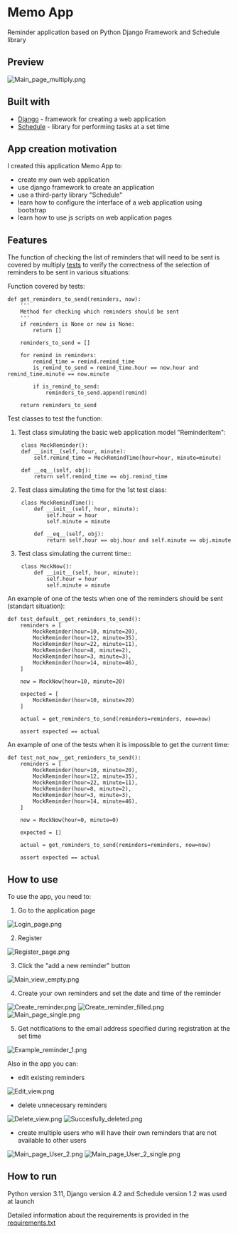# Memo App
Reminder application based on Python Django Framework and Schedule library


## Preview

![Main_page_multiply.png](https://github.com/fomaaq/reminder_app/blob/main/pics/Main_page_multiply.png?raw=true)



## Built with

- [Django](https://docs.djangoproject.com/en/4.2/) - framework for creating a web application
- [Schedule](https://schedule.readthedocs.io/en/stable/) - library for performing tasks at a set time


## App creation motivation

I created this application Memo App to:
- create my own web application
- use django framework to create an application
- use a third-party library "Schedule"
- learn how to configure the interface of a web application using bootstrap
- learn how to use js scripts on web application pages


## Features

The function of checking the list of reminders that will need to be sent is covered by multiply [tests](https://github.com/fomaaq/reminder_app/blob/main/memo/test.py) to verify the correctness of the selection of reminders to be sent in various situations:

Function covered by tests:

    def get_reminders_to_send(reminders, now):
        '''
        Method for checking which reminders should be sent
        '''
        if reminders is None or now is None:
            return []

        reminders_to_send = []

        for remind in reminders:
            remind_time = remind.remind_time
            is_remind_to_send = remind_time.hour == now.hour and remind_time.minute == now.minute

            if is_remind_to_send:
                reminders_to_send.append(remind)

        return reminders_to_send

Test classes to test the function:

1) Test class simulating the basic web application model "ReminderItem":

        class MockReminder():
        def __init__(self, hour, minute):
            self.remind_time = MockRemindTime(hour=hour, minute=minute)

        def __eq__(self, obj):
            return self.remind_time == obj.remind_time

2) Test class simulating the time for the 1st test class:

        class MockRemindTime():
            def __init__(self, hour, minute):
                self.hour = hour
                self.minute = minute

            def __eq__(self, obj):
                return self.hour == obj.hour and self.minute == obj.minute


3) Test class simulating the current time::

        class MockNow():
            def __init__(self, hour, minute):
                self.hour = hour
                self.minute = minute

An example of one of the tests when one of the reminders should be sent (standart situation):

    def test_default__get_reminders_to_send():
        reminders = [
            MockReminder(hour=10, minute=20),
            MockReminder(hour=12, minute=35),
            MockReminder(hour=22, minute=11),
            MockReminder(hour=8, minute=2),
            MockReminder(hour=3, minute=3),
            MockReminder(hour=14, minute=46),
        ]

        now = MockNow(hour=10, minute=20)

        expected = [
            MockReminder(hour=10, minute=20)
        ]

        actual = get_reminders_to_send(reminders=reminders, now=now)

        assert expected == actual

An example of one of the tests when it is impossible to get the current time:

    def test_not_now__get_reminders_to_send():
        reminders = [
            MockReminder(hour=10, minute=20),
            MockReminder(hour=12, minute=35),
            MockReminder(hour=22, minute=11),
            MockReminder(hour=8, minute=2),
            MockReminder(hour=3, minute=3),
            MockReminder(hour=14, minute=46),
        ]

        now = MockNow(hour=0, minute=0)

        expected = []

        actual = get_reminders_to_send(reminders=reminders, now=now)

        assert expected == actual


## How to use

To use the app, you need to:
1) Go to the application page

![Login_page.png](https://github.com/fomaaq/reminder_app/blob/main/pics/Login_page.png?raw=true)

2) Register

![Register_page.png](https://github.com/fomaaq/reminder_app/blob/main/pics/Register_page.png?raw=true)

3) Click the "add a new reminder" button

![Main_view_empty.png](https://github.com/fomaaq/reminder_app/blob/main/pics/Main_view_empty.png?raw=true)

4) Create your own reminders and set the date and time of the reminder

![Create_reminder.png](https://github.com/fomaaq/reminder_app/blob/main/pics/Create_reminder.png?raw=true)
![Create_reminder_filled.png](https://github.com/fomaaq/reminder_app/blob/main/pics/Create_reminder_filled.png?raw=true)
![Main_page_single.png](https://github.com/fomaaq/reminder_app/blob/main/pics/Main_page_single.png?raw=true)

5) Get notifications to the email address specified during registration at the set time

![Example_reminder_1.png](https://github.com/fomaaq/reminder_app/blob/main/pics/Example_reminder_1.png?raw=true)

Also in the app you can: 
- edit existing reminders

![Edit_view.png](https://github.com/fomaaq/reminder_app/blob/main/pics/Edit_view.png?raw=true)

- delete unnecessary reminders

![Delete_view.png](https://github.com/fomaaq/reminder_app/blob/main/pics/Delete_view.png?raw=true)
![Succesfully_deleted.png](https://github.com/fomaaq/reminder_app/blob/main/pics/Succesfully_deleted.png?raw=true)

- create multiple users who will have their own reminders that are not available to other users

![Main_page_User_2.png](https://github.com/fomaaq/reminder_app/blob/main/pics/Main_page_User_2.png?raw=true)
![Main_page_User_2_single.png](https://github.com/fomaaq/reminder_app/blob/main/pics/Main_page_User_2_single.png?raw=true)


## How to run
Python version 3.11, Django version 4.2 and Schedule version 1.2 was used at launch

Detailed information about the requirements is provided in the [requirements.txt](https://github.com/fomaaq/reminder_app/blob/main/requirements.txt)
